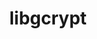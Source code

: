 ---
title: "libgcrypt"
layout: cache
categories: [package, develop-2023-10-15]
meta: {"versions": ["1.10.2"], "compilers": ["gcc@=11.3.0", "gcc@=11.4.0", "gcc@=7.5.0", "gcc@=9.4.0", "oneapi@=2023.2.1"], "oss": ["ubuntu18.04", "ubuntu20.04", "ubuntu22.04"], "platforms": ["linux"], "targets": ["neoverse_v1", "ppc64le", "x86_64_v3"], "stacks": ["e4s", "e4s-neoverse_v1", "e4s-oneapi", "e4s-power", "radiuss", "root", "tutorial"], "num_specs": 6, "num_specs_by_stack": {"radiuss": 1, "root": 6, "e4s-neoverse_v1": 1, "e4s-power": 1, "e4s": 1, "e4s-oneapi": 1, "tutorial": 1}}
spec_details: [{"hash": "u6nhki66zxlhml5hr3u4a5mtzgt7fgyt", "compiler": "gcc@=7.5.0", "versions": ["1.10.2"], "os": "ubuntu18.04", "platform": "linux", "target": "x86_64_v3", "variants": ["build_system=autotools"], "stacks": ["radiuss", "root"], "size": "-", "tarball": "https://binaries.spack.io/releases/develop-2023-10-15/build_cache/linux-ubuntu18.04-x86_64_v3/gcc-7.5.0/libgcrypt-1.10.2/linux-ubuntu18.04-x86_64_v3-gcc-7.5.0-libgcrypt-1.10.2-u6nhki66zxlhml5hr3u4a5mtzgt7fgyt.spack"}, {"hash": "ufsbhjdv2t27g456a55vjizm2ks2iqse", "compiler": "gcc@=11.4.0", "versions": ["1.10.2"], "os": "ubuntu20.04", "platform": "linux", "target": "neoverse_v1", "variants": ["build_system=autotools"], "stacks": ["root", "e4s-neoverse_v1"], "size": "-", "tarball": "https://binaries.spack.io/releases/develop-2023-10-15/build_cache/linux-ubuntu20.04-neoverse_v1/gcc-11.4.0/libgcrypt-1.10.2/linux-ubuntu20.04-neoverse_v1-gcc-11.4.0-libgcrypt-1.10.2-ufsbhjdv2t27g456a55vjizm2ks2iqse.spack"}, {"hash": "wtnvxjvhjxvhqqico2whiwyaqnhujy76", "compiler": "gcc@=9.4.0", "versions": ["1.10.2"], "os": "ubuntu20.04", "platform": "linux", "target": "ppc64le", "variants": ["build_system=autotools"], "stacks": ["root", "e4s-power"], "size": "-", "tarball": "https://binaries.spack.io/releases/develop-2023-10-15/build_cache/linux-ubuntu20.04-ppc64le/gcc-9.4.0/libgcrypt-1.10.2/linux-ubuntu20.04-ppc64le-gcc-9.4.0-libgcrypt-1.10.2-wtnvxjvhjxvhqqico2whiwyaqnhujy76.spack"}, {"hash": "mu25pxhnj2m5nzufbrywreotygek3a6t", "compiler": "gcc@=11.4.0", "versions": ["1.10.2"], "os": "ubuntu20.04", "platform": "linux", "target": "x86_64_v3", "variants": ["build_system=autotools"], "stacks": ["root", "e4s"], "size": "-", "tarball": "https://binaries.spack.io/releases/develop-2023-10-15/build_cache/linux-ubuntu20.04-x86_64_v3/gcc-11.4.0/libgcrypt-1.10.2/linux-ubuntu20.04-x86_64_v3-gcc-11.4.0-libgcrypt-1.10.2-mu25pxhnj2m5nzufbrywreotygek3a6t.spack"}, {"hash": "ughujeqhk3qxutmtfimxvyhzsmay22fe", "compiler": "oneapi@=2023.2.1", "versions": ["1.10.2"], "os": "ubuntu20.04", "platform": "linux", "target": "x86_64_v3", "variants": ["build_system=autotools"], "stacks": ["e4s-oneapi", "root"], "size": "-", "tarball": "https://binaries.spack.io/releases/develop-2023-10-15/build_cache/linux-ubuntu20.04-x86_64_v3/oneapi-2023.2.1/libgcrypt-1.10.2/linux-ubuntu20.04-x86_64_v3-oneapi-2023.2.1-libgcrypt-1.10.2-ughujeqhk3qxutmtfimxvyhzsmay22fe.spack"}, {"hash": "rvza6z6ido5ijrgr3uqyrbjvuxfv6cue", "compiler": "gcc@=11.3.0", "versions": ["1.10.2"], "os": "ubuntu22.04", "platform": "linux", "target": "x86_64_v3", "variants": ["build_system=autotools"], "stacks": ["tutorial", "root"], "size": "-", "tarball": "https://binaries.spack.io/releases/develop-2023-10-15/build_cache/linux-ubuntu22.04-x86_64_v3/gcc-11.3.0/libgcrypt-1.10.2/linux-ubuntu22.04-x86_64_v3-gcc-11.3.0-libgcrypt-1.10.2-rvza6z6ido5ijrgr3uqyrbjvuxfv6cue.spack"}]
---